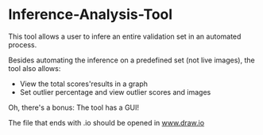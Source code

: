 # Inference-Analysis-Tool

This tool allows a user to infere an entire validation set in an automated process.

Besides automating the inference on a predefined set (not live images), the tool also allows:
- View the total scores'results in a graph
- Set outlier percentage and view outlier scores and images

Oh, there's a bonus: The tool has a GUI!

The file that ends with .io should be opened in www.draw.io

